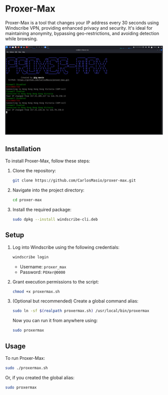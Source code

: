 # Proxer-Max

Proxer-Max is a tool that changes your IP address every 30 seconds using Windscribe VPN, providing enhanced privacy and security. It's ideal for maintaining anonymity, bypassing geo-restrictions, and avoiding detection while browsing.

![Proxer-Max Banner](Screenshot_2025-05-07_07_26_44.png)

## Installation

To install Proxer-Max, follow these steps:

1. Clone the repository:

   ```bash
   git clone https://github.com/CarlosMasio/proxer-max.git

2. Navigate into the project directory:

   ```bash
   cd proxer-max
   ```

3. Install the required package:

   ```bash
   sudo dpkg --install windscribe-cli.deb
   ```

## Setup

1. Log into Windscribe using the following credentials:

   ```bash
   windscribe login
   ```

   * Username: `proxer_max`
   * Password: `POXer@0000`

2. Grant execution permissions to the script:

   ```bash
   chmod +x proxermax.sh
   ```

3. (Optional but recommended) Create a global command alias:

   ```bash
   sudo ln -sf $(realpath proxermax.sh) /usr/local/bin/proxermax
   ```

   Now you can run it from anywhere using:

   ```bash
   sudo proxermax
   ```

## Usage

To run Proxer-Max:

```bash
sudo ./proxermax.sh
```

Or, if you created the global alias:

```bash
sudo proxermax
```

